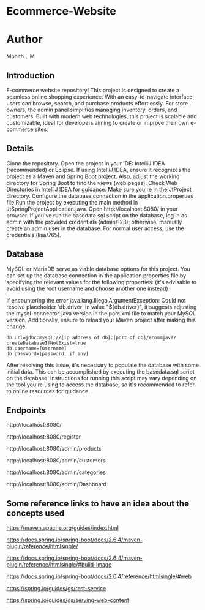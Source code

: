 # Ecommerce-Website

# Author
Mohith L M
## Introduction
E-commerce website repository! This project is designed to create a seamless online shopping experience. With an easy-to-navigate interface, users can browse, search, and purchase products effortlessly. For store owners, the admin panel simplifies managing inventory, orders, and customers. Built with modern web technologies, this project is scalable and customizable, ideal for developers aiming to create or improve their own e-commerce sites. 

## Details
Clone the repository.
Open the project in your IDE: IntelliJ IDEA (recommended) or Eclipse.
If using IntelliJ IDEA, ensure it recognizes the project as a Maven and Spring Boot project. Also, adjust the working directory for Spring Boot to find the views (web pages). Check Web Directories in IntelliJ IDEA for guidance.
Make sure you're in the JtProject directory.
Configure the database connection in the application.properties file 
Run the project by executing the main method in JtSpringProjectApplication.java.
Open http://localhost:8080/ in your browser.
If you've run the basedata.sql script on the database, log in as admin with the provided credentials (admin/123); otherwise, manually create an admin user in the database.
For normal user access, use the credentials (lisa/765).

## Database

MySQL or MariaDB serve as viable database options for this project. You can set up the database connection in the application.properties file by specifying the relevant values for the following properties: (it's advisable to avoid using the root username and choose another one instead)

If encountering the error java.lang.IllegalArgumentException: Could not resolve placeholder 'db.driver' in value "${db.driver}", it suggests adjusting the mysql-connector-java version in the pom.xml file to match your MySQL version. Additionally, ensure to reload your Maven project after making this change.

    db.url=jdbc:mysql://[ip address of db]:[port of db]/ecommjava?createDatabaseIfNotExist=true
    db.username=[username]
    db.password=[password, if any]

After resolving this issue, it's necessary to populate the database with some initial data. This can be accomplished by executing the basedata.sql script on the database. Instructions for running this script may vary depending on the tool you're using to access the database, so it's recommended to refer to online resources for guidance.

## Endpoints

http://localhost:8080/

http://localhost:8080/register

http://localhost:8080/admin/products

http://localhost:8080/admin/customers

http://localhost:8080/admin/categories

http://localhost:8080/admin/Dashboard

## Some reference links to have an idea about the concepts used

https://maven.apache.org/guides/index.html

https://docs.spring.io/spring-boot/docs/2.6.4/maven-plugin/reference/htmlsingle/

https://docs.spring.io/spring-boot/docs/2.6.4/maven-plugin/reference/htmlsingle/#build-image

https://docs.spring.io/spring-boot/docs/2.6.4/reference/htmlsingle/#web

https://spring.io/guides/gs/rest-service

https://spring.io/guides/gs/serving-web-content
